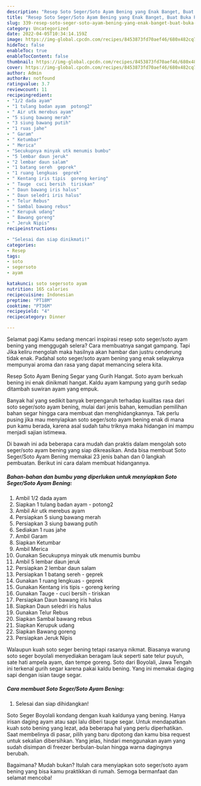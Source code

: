 ```yaml
---
description: "Resep Soto Seger/Soto Ayam Bening yang Enak Banget, Buat Buka Puasa Sempurna"
title: "Resep Soto Seger/Soto Ayam Bening yang Enak Banget, Buat Buka Puasa Sempurna"
slug: 339-resep-soto-seger-soto-ayam-bening-yang-enak-banget-buat-buka-puasa-sempurna
category: Uncategorized
date: 2022-04-05T10:34:14.159Z
image: https://img-global.cpcdn.com/recipes/8453873fd70aef46/680x482cq70/soto-segersoto-ayam-bening-foto-resep-utama.jpg
hideToc: false
enableToc: true
enableTocContent: false
thumbnail: https://img-global.cpcdn.com/recipes/8453873fd70aef46/680x482cq70/soto-segersoto-ayam-bening-foto-resep-utama.jpg
cover: https://img-global.cpcdn.com/recipes/8453873fd70aef46/680x482cq70/soto-segersoto-ayam-bening-foto-resep-utama.jpg
author: Admin
authorAv: notfound
ratingvalue: 3.7
reviewcount: 11
recipeingredient:
- "1/2 dada ayam"
- "1 tulang badan ayam  potong2"
- " Air utk merebus ayam"
- "5 siung bawang merah"
- "3 siung bawang putih"
- "1 ruas jahe"
- " Garam"
- " Ketumbar"
- " Merica"
- "Secukupnya minyak utk menumis bumbu"
- "5 lembar daun jeruk"
- "2 lembar daun salam"
- "1 batang sereh  geprek"
- "1 ruang lengkuas  geprek"
- " Kentang iris tipis  goreng kering"
- " Tauge  cuci bersih  tiriskan"
- " Daun bawang iris halus"
- " Daun seledri iris halus"
- " Telur Rebus"
- " Sambal bawang rebus"
- " Kerupuk udang"
- " Bawang goreng"
- " Jeruk Nipis"
recipeinstructions:

- "Selesai dan siap dinikmati!"
categories:
- Resep
tags:
- soto
- segersoto
- ayam

katakunci: soto segersoto ayam 
nutrition: 165 calories
recipecuisine: Indonesian
preptime: "PT18M"
cooktime: "PT36M"
recipeyield: "4"
recipecategory: Dinner

---
```



Selamat pagi Kamu sedang mencari inspirasi resep soto seger/soto ayam bening yang menggugah selera? Cara membuatnya sangat gampang. Tapi Jika keliru mengolah maka hasilnya akan hambar dan justru cenderung tidak enak. Padahal soto seger/soto ayam bening yang enak selayaknya mempunyai aroma dan rasa yang dapat memancing selera kita.


Resep Soto Ayam Bening Segar yang Gurih Hangat. Soto ayam berkuah bening ini enak dinikmati hangat. Kaldu ayam kampung yang gurih sedap ditambah suwiran ayam yang empuk.

Banyak hal yang sedikit banyak berpengaruh terhadap kualitas rasa dari soto seger/soto ayam bening, mulai dari jenis bahan, kemudian pemilihan bahan segar hingga cara membuat dan menghidangkannya. Tak perlu pusing jika mau menyiapkan soto seger/soto ayam bening enak di mana pun kamu berada, karena asal sudah tahu triknya maka hidangan ini mampu menjadi sajian istimewa.


Di bawah ini ada beberapa cara mudah dan praktis dalam mengolah soto seger/soto ayam bening yang siap dikreasikan. Anda bisa membuat Soto Seger/Soto Ayam Bening memakai 23 jenis bahan dan 0 langkah pembuatan. Berikut ini cara dalam membuat hidangannya.

<!--inarticleads1-->

##### Bahan-bahan dan bumbu yang diperlukan untuk menyiapkan Soto Seger/Soto Ayam Bening:

1. Ambil 1/2 dada ayam
1. Siapkan 1 tulang badan ayam - potong2
1. Ambil  Air utk merebus ayam
1. Persiapkan 5 siung bawang merah
1. Persiapkan 3 siung bawang putih
1. Sediakan 1 ruas jahe
1. Ambil  Garam
1. Siapkan  Ketumbar
1. Ambil  Merica
1. Gunakan Secukupnya minyak utk menumis bumbu
1. Ambil 5 lembar daun jeruk
1. Persiapkan 2 lembar daun salam
1. Persiapkan 1 batang sereh - geprek
1. Gunakan 1 ruang lengkuas - geprek
1. Gunakan  Kentang iris tipis - goreng kering
1. Gunakan  Tauge - cuci bersih - tiriskan
1. Persiapkan  Daun bawang iris halus
1. Siapkan  Daun seledri iris halus
1. Gunakan  Telur Rebus
1. Siapkan  Sambal bawang rebus
1. Siapkan  Kerupuk udang
1. Siapkan  Bawang goreng
1. Persiapkan  Jeruk Nipis


Walaupun kuah soto seger bening tetapi rasanya nikmat. Biasanya warung soto seger boyolali menyediakan beragam lauk seperti sate telur puyuh, sate hati ampela ayam, dan tempe goreng. Soto dari Boyolali, Jawa Tengah ini terkenal gurih segar karena pakai kaldu bening. Yang ini memakai daging sapi dengan isian tauge segar. 

<!--inarticleads2-->

##### Cara membuat Soto Seger/Soto Ayam Bening:


1. Selesai dan siap dihidangkan!

Soto Seger Boyolali kondang dengan kuah kaldunya yang bening. Hanya irisan daging ayam atau sapi lalu diberi tauge segar. Untuk mendapatkan kuah soto bening yang lezat, ada beberapa hal yang perlu diperhatikan. Saat membelinya di pasar, pilih yang baru dipotong dan kamu bisa request untuk sekalian dibersihkan. Yang jelas, hindari menggunakan ayam yang sudah disimpan di freezer berbulan-bulan hingga warna dagingnya berubah. 

Bagaimana? Mudah bukan? Itulah cara menyiapkan soto seger/soto ayam bening yang bisa kamu praktikkan di rumah. Semoga bermanfaat dan selamat mencoba!
